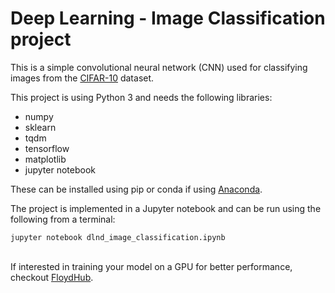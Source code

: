 # Deep Learning - Image Classification project

This is a simple convolutional neural network (CNN) used for classifying images from the [CIFAR-10](https://www.cs.toronto.edu/~kriz/cifar.html) dataset.

This project is using Python 3 and needs the following libraries:

* numpy
* sklearn
* tqdm
* tensorflow
* matplotlib
* jupyter notebook

These can be installed using pip or conda if using [Anaconda](https://www.continuum.io/downloads).

The project is implemented in a Jupyter notebook and can be run using the following from a terminal:

```jupyter notebook dlnd_image_classification.ipynb```

<br/>
If interested in training your model on a GPU for better performance, checkout <a href="http://www.floydhub.com">FloydHub</a>.
